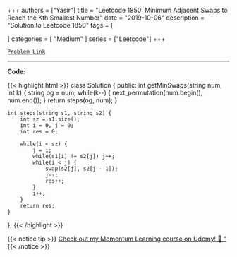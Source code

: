 
+++
authors = ["Yasir"]
title = "Leetcode 1850: Minimum Adjacent Swaps to Reach the Kth Smallest Number"
date = "2019-10-06"
description = "Solution to Leetcode 1850"
tags = [
    
]
categories = [
    "Medium"
]
series = ["Leetcode"]
+++



[`Problem Link`](https://leetcode.com/problems/minimum-adjacent-swaps-to-reach-the-kth-smallest-number/description/)

---

**Code:**

{{< highlight html >}}
class Solution {
public:
    int getMinSwaps(string num, int k) {
        string og = num;
        while(k--) {
            next_permutation(num.begin(), num.end());
        }
        return steps(og, num);
    }

    int steps(string s1, string s2) {
        int sz = s1.size();
        int i = 0, j = 0;
        int res = 0;

        while(i < sz) {
            j = i;
            while(s1[i] != s2[j]) j++;
            while(i < j) {
                swap(s2[j], s2[j - 1]);
                j--;
                res++;
            }
            i++;
        }
        return res;
    }
};
{{< /highlight >}}


{{< notice tip >}}
[Check out my Momentum Learning course on Udemy! 🚀 "](https://www.udemy.com/course/blind-75-the-data-structures-and-algorithms-essentials/)
{{< /notice >}}

